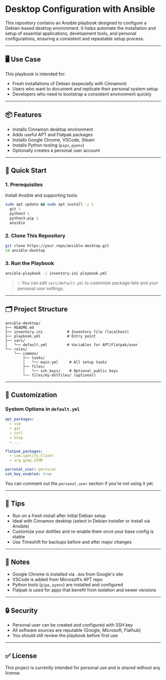 # Desktop Configuration with Ansible

This repository contains an Ansible playbook designed to configure a Debian-based desktop environment. It helps automate the installation and setup of essential applications, development tools, and personal configurations, ensuring a consistent and repeatable setup process.

---

## 🖥️ Use Case

This playbook is intended for:

* Fresh installations of Debian (especially with Cinnamon)
* Users who want to document and replicate their personal system setup
* Developers who need to bootstrap a consistent environment quickly

---

## 📦 Features

* Installs Cinnamon desktop environment
* Adds useful APT and Flatpak packages
* Installs Google Chrome, VSCode, Steam
* Installs Python tooling (`pipx`, `pyenv`)
* Optionally creates a personal user account

---

## 🚀 Quick Start

### 1. Prerequisites

Install Ansible and supporting tools:

```bash
sudo apt update && sudo apt install -y \
  git \
  python3 \
  python3-pip \
  ansible
```

### 2. Clone This Repository

```bash
git clone https://your.repo/ansible-desktop.git
cd ansible-desktop
```

### 3. Run the Playbook

```bash
ansible-playbook -i inventory.ini playbook.yml
```

> 💡 You can edit `vars/default.yml` to customize package lists and your personal user settings.

---

## 🗂 Project Structure

```text
ansible-desktop/
├── README.md
├── inventory.ini           # Inventory file (localhost)
├── playbook.yml            # Entry point
├── vars/
│   └── default.yml         # Variables for APT/Flatpak/user
└── roles/
    └── common/
        ├── tasks/
        │   └── main.yml     # All setup tasks
        ├── files/
        │   └── ssh_keys/    # Optional public keys
        └── files/my-dotfiles/ (optional)
```

---

## 📝 Customization

### System Options in `default.yml`

```yaml
apt_packages:
  - vim
  - git
  - curl
  - htop
  - ...

flatpak_packages:
  - com.spotify.Client
  - org.gimp.GIMP

personal_user: pernicat
ssh_key_enabled: true
```

You can comment out the `personal_user` section if you're not using it yet.

---

## 🧠 Tips

* Run on a fresh install after initial Debian setup
* Ideal with Cinnamon desktop (select in Debian installer or install via Ansible)
* Customize your dotfiles and re-enable them once your base config is stable
* Use Timeshift for backups before and after major changes

---

## 📌 Notes

* Google Chrome is installed via `.deb` from Google's site
* VSCode is added from Microsoft’s APT repo
* Python tools (`pipx`, `pyenv`) are installed and configured
* Flatpak is used for apps that benefit from isolation and newer versions

---

## 🔒 Security

* Personal user can be created and configured with SSH key
* All software sources are reputable (Google, Microsoft, Flathub)
* You should still review the playbook before first use

---

## ✅ License

This project is currently intended for personal use and is shared without any license.
